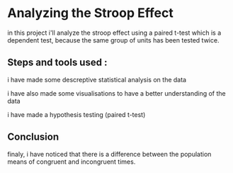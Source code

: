 # Analyzing the Stroop Effect

in this project i'll analyze the stroop effect using a paired t-test which is a dependent test, because the same group of units has been tested twice.

## Steps and tools used :
i have made some descreptive statistical analysis on the data

i have also made some visualisations to have a better understanding of the data 

i have made a hypothesis testing (paired t-test) 

## Conclusion
finaly, i have noticed that there is a difference between the population means of congruent and incongruent times.
